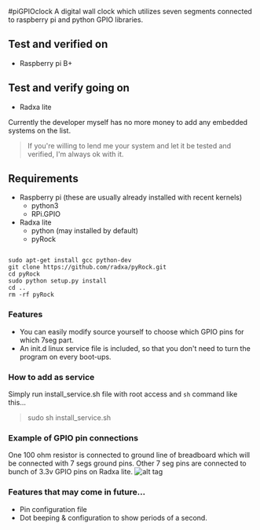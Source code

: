 #piGPIOclock
A digital wall clock which utilizes seven segments connected to raspberry pi and python GPIO libraries.

## Test and verified on
- Raspberry pi B+

## Test and verify going on
- Radxa lite

Currently the developer myself has no more money to add any embedded systems on the list.
> If you're willing to lend me your system and let it be tested and verified, I'm always ok with it.

## Requirements
- Raspberry pi (these are usually already installed with recent kernels)
  - python3
  - RPi.GPIO
- Radxa lite
  - python (may installed by default)
  - pyRock

```

sudo apt-get install gcc python-dev
git clone https://github.com/radxa/pyRock.git
cd pyRock
sudo python setup.py install
cd ..
rm -rf pyRock

```

### Features
- You can easily modify source yourself to choose which GPIO pins for which 7seg part.
- An init.d linux service file is included, so that you don't need to turn the program on every boot-ups.

### How to add as service
Simply run install_service.sh file with root access and `sh` command like this...
>sudo sh install_service.sh

### Example of GPIO pin connections
One 100 ohm resistor is connected to ground line of breadboard which will be connected with 7 segs ground pins.
Other 7 seg pins are connected to bunch of 3.3v GPIO pins on Radxa lite.
![alt tag](https://raw.github.com/chidea/pyGPIOclock/master/dist/image/IMG_20150624_060722_HDR.jpg)

### Features that may come in future...
- Pin configuration file
- Dot beeping & configuration to show periods of a second.